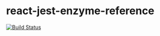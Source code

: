 # react-jest-enzyme-reference

[![Build Status](https://travis-ci.com/islamashraful/react-jest-enzyme-reference.svg?token=qWo8kLxWTQy4a3W9fnNF&branch=main)](https://travis-ci.com/islamashraful/react-jest-enzyme-reference)

